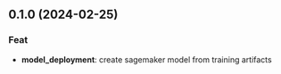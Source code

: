 ## 0.1.0 (2024-02-25)

### Feat

- **model_deployment**: create sagemaker model from training artifacts
